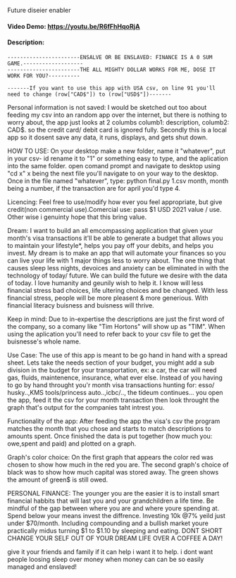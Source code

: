 Future diseier enabler
#### Video Demo:  https://youtu.be/R6fFhHqoRjA
#### Description:
    -----------------------ENSALVE OR BE ENSLAVED: FINANCE IS A 0 SUM GAME.-------------------
    -----------------------THE ALL MIGHTY DOLLAR WORKS FOR ME, DOSE IT WORK FOR YOU?----------

	-------If you want to use this app with USA csv, on line 91 you'll need to change (row["CAD$"]) to (row["USD$"])-------

Personal information is not saved:
I would be sketched out too about feeding my csv into an random app over the internet, but there is nothing to worry about, the app just looks at 2 columbs
columb1: description, columb2: CAD$. so the credit card/ debit card is ignored fully. Secondly this is a local app so it dosent save any data, it runs, displays, and gets shut down.

HOW TO USE:
On your desktop make a new folder, name it "whatever", put in your csv- id rename it to "1" or something easy to type, and the aplication into the same folder.
open comand prompt and navigate to desktop using "cd x" x being the next file you'll navigate to on your way to the desktop. Once in the file named "whatever", type:
python final.py 1.csv month, month being a number, if the transaction are for april you'd type 4.

Licencing:
Feel free to use/modify how ever you feel appropriate, but give credit(non commercial use).Comercial use: pass $1 USD 2021 value / use.
Other wise i genuinty hope that this bring value.

Dream:
I want to build an all emcompassing application that given your month's visa transactions it'll be able to generate a budget
that allows you to maintain your lifestyle*, helps you pay off your debits, and helps you invest. My dream is to make an app
that will automate your finances so you can live your life with 1 major things less to worry about. The one thing that causes
sleep less nights, devoices and anxiety can be eliminated in with the technology of today/ future. We can build the future
we desire with the data of today. I love humanity and geunily wish to help it. I know will less financial stress bad choices,
life ultering choices and be changed. With less financial stress, people will be more pleasent & more generious.
With financial literacy buisness and buisness will thrive.

Keep in mind:
Due to in-expertise the descriptions are just the first word of the company, so a comany like "Tim Hortons"
will show up as "TIM". When using the aplication you'll need to refer back to your csv file to get the
buisnesse's whole name.

Use Case:
The use of this app is meant to be go hand in hand with a spread sheet. Lets take the needs section of your budget, you might add a
sub division in the budget for your transportation, ex: a car, the car will need gas, fluids, maintenence, insurance, what ever else.
Instead of you having to go by hand throught you'r month visa transactions hunting for: esso/ husky..,KMS tools/princess auto..,icbc/.., the tideum continues...
you open the app, feed it the csv for your month transaction then look throught the graph that's output for the companies taht intrest you.

Functionality of the app:
After feeding the app the visa's csv the program matches the month that you chose and starts to match descriptions to amounts spent.
Once finished the data is put together (how much you: owe,spent and paid) and plotted on a graph.

Graph's color choice:
On the first graph that appears the  color red was chosen to show how much in the red you are.
The second graph's choice of black was to show how much capital was stored away.
The green shows the amount of green$ is still owed.

PERSONAL FINANCE:
The younger you are the easier it is to install smart financial habbits that will last you and your grandchildren a life time.
Be mindful of the gap between where you are and where youre spending at. Spend below your means invest the diffrence. Investing 10k @7% yeild just under $70/month.
Including compounding and a bullish market youre practically midus turning $1 to $1.10 by sleeping and eating.
DONT SHORT CHANGE YOUR SELF OUT OF YOUR DREAM LIFE OVER A COFFEE A DAY!


give it your friends and family if it can help i want it to help. i dont want people loosing sleep over money when money can can be so easily managed and enslaved!
